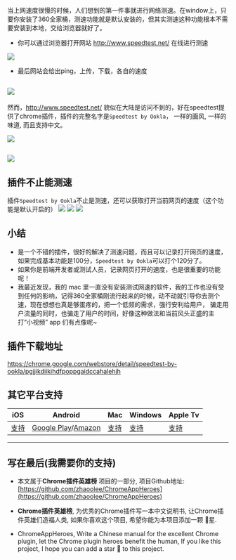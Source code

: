当上网速度很慢的时候，人们想到的第一件事就进行网络测速。在window上，只要你安装了360全家桶，测速功能就是默认安装的，但其实测速这种功能根本不需要安装到本地，交给浏览器就好了。

- 你可以通过浏览器打开网站 http://www.speedtest.net/ 在线进行测速

![](https://user-gold-cdn.xitu.io/2019/5/3/16a7c733c8947c74?w=1240&h=826&f=png&s=120361)

- 最后网站会给出ping，上传，下载，各自的速度

![](https://user-gold-cdn.xitu.io/2019/5/3/16a7c733c98c0455?w=1240&h=557&f=png&s=100189)
---
然而，http://www.speedtest.net/ 貌似在大陆是访问不到的，好在speedtest提供了chrome插件，插件的完整名字是`Speedtest by Ookla`， 一样的画风, 一样的味道, 而且支持中文。

![](https://user-gold-cdn.xitu.io/2019/5/3/16a7c733c99f6498?w=1240&h=882&f=png&s=533692)

![](https://user-gold-cdn.xitu.io/2019/5/3/16a7c733c9aae19d?w=728&h=1084&f=png&s=134676)
---

## 插件不止能测速
插件`Speedtest by Ookla`不止是测速，还可以获取打开当前网页的速度（这个功能是默认开启的）
![](https://user-gold-cdn.xitu.io/2019/5/3/16a7c733c9ae04fd?w=1240&h=408&f=png&s=126743)
![](https://user-gold-cdn.xitu.io/2019/5/3/16a7c733c9c4daae?w=1240&h=446&f=png&s=136845)
![](https://user-gold-cdn.xitu.io/2019/5/3/16a7c734042eea68?w=1240&h=415&f=png&s=361573)

## 小结
- 是一个不错的插件，很好的解决了测速问题，而且可以记录打开网页的速度，如果完成基本功能是100分，`Speedtest by Ookla`可以打个120分了。
- 如果你是前端开发者或测试人员，记录网页打开的速度，也是很重要的功能呢！
- 我最近发现，我的 mac 里一直没有安装测试网速的软件，我的工作也没有受到任何的影响，记得360全家桶刚流行起来的时候，动不动就引导你去测个速，现在想想也真是够蛋疼的，把一个低频的需求，强行安利给用户， 骗走用户流量的同时，也骗走了用户的时间，好像这种做法和当前风头正盛的主打“小视频” app 们有点像呢~

## 插件下载地址
https://chrome.google.com/webstore/detail/speedtest-by-ookla/pgjjikdiikihdfpoppgaidccahalehjh

## 其它平台支持

| iOS | Android | Mac | Windows | Apple Tv |
| - | - | - | - | - |
| [支持](https://www.speedtest.net/apps/ios) | [Google Play](https://play.google.com/store/apps/details?id=org.zwanoo.android.speedtest&hl=en)/[Amazon](https://www.amazon.com/Ookla-Speedtest-net-Mobile-Speed-Test/dp/B00F9F1G4U) | [支持](https://itunes.apple.com/us/app/speedtest-by-ookla/id1153157709?mt=12) | [支持](https://www.microsoft.com/zh-cn/p/speedtest-by-ookla/9nblggh4z1jc) | [支持](https://www.speedtest.net/apps/appletv) |
---

## 写在最后(我需要你的支持)
- 本文属于**Chrome插件英雄榜** 项目的一部分, 项目Github地址: [https://github.com/zhaoolee/ChromeAppHeroes](https://github.com/zhaoolee/ChromeAppHeroes)

- **Chrome插件英雄榜**, 为优秀的Chrome插件写一本中文说明书, 让Chrome插件英雄们造福人类, 如果你喜欢这个项目, 希望你能为本项目添加一颗 🌟星.

- ChromeAppHeroes, Write a Chinese manual for the excellent Chrome plugin, let the Chrome plugin heroes benefit the human, If you like this project, I hope you can add a star 🌟 to this project.




